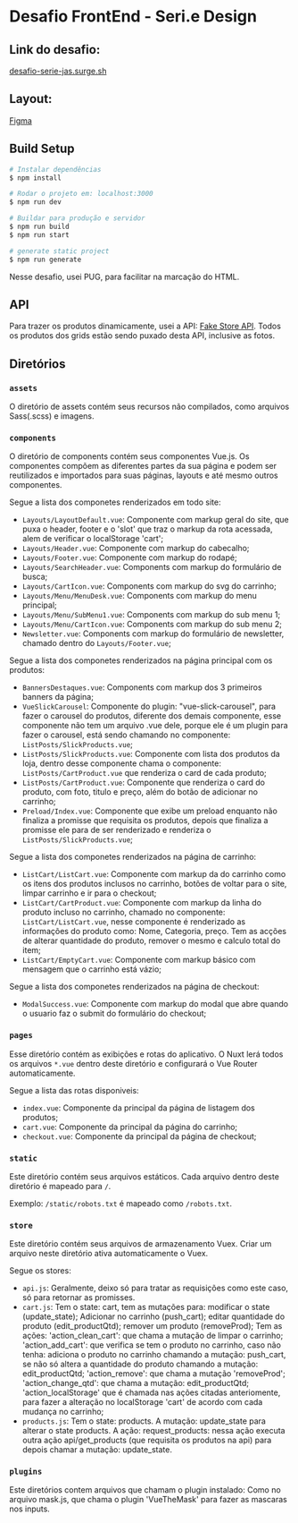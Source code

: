 # Desafio FrontEnd - Seri.e Design

## Link do desafio:
[desafio-serie-jas.surge.sh](http://desafio-serie-jas.surge.sh/)

## Layout:
[Figma](https://www.figma.com/proto/Q1p4dwPcasnniRIXp0K4Tz/Template-Glowshine?page-id=0%3A1&node-id=202%3A3654&viewport=-119%2C662%2C0.14&scaling=scale-down&starting-point-node-id=202%3A253)

## Build Setup

```bash
# Instalar dependências
$ npm install

# Rodar o projeto em: localhost:3000
$ npm run dev

# Buildar para produção e servidor
$ npm run build
$ npm run start

# generate static project
$ npm run generate
```
Nesse desafio, usei PUG, para facilitar na marcação do HTML. 

## API

Para trazer os produtos dinamicamente, usei a API: [Fake Store API](https://fakestoreapi.com/). Todos os produtos dos grids estão sendo puxado desta API, inclusive as fotos.

## Diretórios 

### `assets`

O diretório de assets contém seus recursos não compilados, como arquivos Sass(.scss) e imagens.

### `components`

O diretório de components contém seus componentes Vue.js. Os componentes compõem as diferentes partes da sua página e podem ser reutilizados e importados para suas páginas, layouts e até mesmo outros componentes.

Segue a lista dos componetes renderizados em todo site:
- `Layouts/LayoutDefault.vue`: Componente com markup geral do site, que puxa o header, footer e o 'slot' que traz o markup da rota acessada, alem de verificar o localStorage 'cart';
- `Layouts/Header.vue`: Componente com markup do cabecalho;
- `Layouts/Footer.vue`: Componente com markup do rodapé;
- `Layouts/SearchHeader.vue`: Components com markup do formulário de busca;
- `Layouts/CartIcon.vue`: Components com markup do svg do carrinho;
- `Layouts/Menu/MenuDesk.vue`: Components com markup do menu principal;
- `Layouts/Menu/SubMenu1.vue`: Components com markup do sub menu 1;
- `Layouts/Menu/CartIcon.vue`: Components com markup do sub menu 2;
- `Newsletter.vue`: Components com markup do formulário de newsletter, chamado dentro do `Layouts/Footer.vue`;


Segue a lista dos componetes renderizados na página principal com os produtos:
- `BannersDestaques.vue`: Components com markup dos 3 primeiros banners da página;
- `VueSlickCarousel`: Componente do plugin: "vue-slick-carousel", para fazer o carousel do produtos, diferente dos demais componente, esse componente não tem um arquivo .vue dele, porque ele é um plugin para fazer o carousel, está sendo chamando no componente: `ListPosts/SlickProducts.vue`;
- `ListPosts/SlickProducts.vue`: Componente com lista dos produtos da loja, dentro desse componente chama o componente: `ListPosts/CartProduct.vue` que renderiza o card de cada produto;
- `ListPosts/CartProduct.vue`: Componente que renderiza o card do produto, com foto, titulo e preço, além do botão de adicionar no carrinho;
- `Preload/Index.vue`: Componente que exibe um preload enquanto não finaliza a promisse que requisita os produtos, depois que finaliza a promisse ele para de ser renderizado e renderiza o `ListPosts/SlickProducts.vue`;

Segue a lista dos componetes renderizados na página de carrinho:
- `ListCart/ListCart.vue`: Componente com markup da do carrinho como os itens dos produtos inclusos no carrinho, botões de voltar para o site, limpar carrinho e ir para o checkout;
- `ListCart/CartProduct.vue`: Componente com markup da linha do produto incluso no carrinho, chamado no componente: `ListCart/ListCart.vue`, nesse componente é renderizado as informações do produto como: Nome, Categoria, preço. Tem as acções de alterar quantidade do produto, remover o mesmo e calculo total do item;
- `ListCart/EmptyCart.vue`: Componente com markup básico com mensagem que o carrinho está vázio;

Segue a lista dos componetes renderizados na página de checkout:
- `ModalSuccess.vue`: Componente com markup do modal que abre quando o usuario faz o submit do formulário do checkout;

### `pages`

Esse diretório contém as exibições e rotas do aplicativo. O Nuxt lerá todos os arquivos `*.vue` dentro deste diretório e configurará o Vue Router automaticamente.

Segue a lista das rotas disponiveis:
- `index.vue`: Componente da principal da página de listagem dos produtos;
- `cart.vue`: Componente da principal da página do carrinho;
- `checkout.vue`: Componente da principal da página de checkout;

### `static`

Este diretório contém seus arquivos estáticos. Cada arquivo dentro deste diretório é mapeado para `/`.

Exemplo: `/static/robots.txt` é mapeado como `/robots.txt`.

### `store`
Este diretório contém seus arquivos de armazenamento Vuex. Criar um arquivo neste diretório ativa automaticamente o Vuex.

Segue os stores:
- `api.js`: Geralmente, deixo só para tratar as requisições como este caso, só para retornar as promisses.
- `cart.js`: Tem o state: cart, tem as mutações para: modificar o state (update_state); Adicionar no carrinho (push_cart); editar quantidade do produto (edit_productQtd); remover um produto (removeProd); 
Tem as ações: 'action_clean_cart': que chama a mutação de limpar o carrinho; 'action_add_cart': que verifica se tem o produto no carrinho, caso não tenha: adiciona o produto no carrinho chamando a mutação: push_cart, se não só altera a quantidade do produto chamando a mutação: edit_productQtd; 'action_remove': que chama a mutação 'removeProd'; 'action_change_qtd': que chama a mutação: edit_productQtd; 'action_localStorage' que é chamada nas ações citadas anteriomente, para fazer a alteração no localStorage 'cart' de acordo com cada mudança no carrinho;
- `products.js`: Tem o state: products. A mutação: update_state para alterar o state products. A ação: request_products: nessa ação executa outra ação api/get_products (que requisita os produtos na api) para depois chamar a mutação: update_state.

### `plugins`
Este diretórios contem arquivos que chamam o plugin instalado: Como no arquivo mask.js, que chama o plugin 'VueTheMask' para fazer as mascaras nos inputs.

